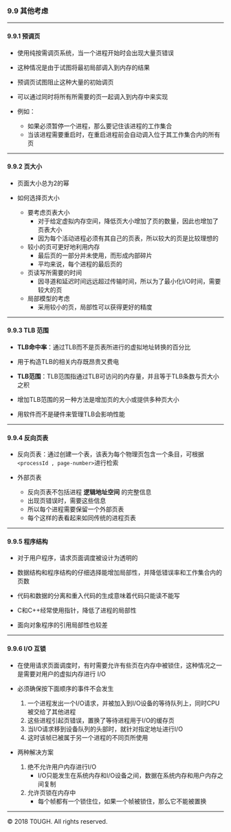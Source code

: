 ### 9.9 其他考虑
---
#### 9.9.1 预调页

- 使用纯按需调页系统，当一个进程开始时会出现大量页错误

- 这种情况是由于试图将最初局部调入到内存的结果

- 预调页试图阻止这种大量的初始调页

- 可以通过同时将所有所需要的页一起调入到内存中来实现

- 例如：
    - 如果必须暂停一个进程，那么要记住该进程的工作集合
    - 当该进程需要重启时，在重启进程前会自动调入位于其工作集合内的所有页

---
#### 9.9.2 页大小

- 页面大小总为2的幂

- 如何选择页大小
    - 要考虑页表大小
        - 对于给定虚拟内存空间，降低页大小增加了页的数量，因此也增加了页表大小
        - 因为每个活动进程必须有其自己的页表，所以较大的页是比较理想的
    - 较小的页可更好地利用内存
        - 最后页的一部分并未使用，而形成内部碎片
        - 平均来说，每个进程的最后页的
    - 页读写所需要的时间
        - 因寻道和延迟时间远远超过传输时间，所以为了最小化I/O时间，需要较大的页
    - 局部模型的考虑
        - 采用较小的页，局部性可以获得更好的精度
---
#### 9.9.3 TLB 范围

- **TLB命中率**：通过TLB而不是页表所进行的虚拟地址转换的百分比

- 用于构造TLB的相关内存既昂贵又费电

- **TLB范围**：TLB范围指通过TLB可访问的内存量，并且等于TLB条数与页大小之积

- 增加TLB范围的另一种方法是增加页的大小或提供多种页大小

- 用软件而不是硬件来管理TLB会影响性能
---
#### 9.9.4 反向页表

- 反向页表：通过创建一个表，该表为每个物理页包含一个条目，可根据`<processId , page-number>`进行检索

- 外部页表
    - 反向页表不包括进程 **逻辑地址空间** 的完整信息
    - 出现页错误时，需要这些信息
    - 所以每个进程需要保留一个外部页表
    - 每个这样的表看起来如同传统的进程页表
---
#### 9.9.5 程序结构

- 对于用户程序，请求页面调度被设计为透明的

- 数据结构和程序结构的仔细选择能增加局部性，并降低错误率和工作集合内的页数

- 代码和数据的分离和重入代码的生成意味着代码只能读不能写

- C和C++经常使用指针，降低了进程的局部性

- 面向对象程序的引用局部性也较差
---
#### 9.9.6 I/O 互锁

- 在使用请求页面调度时，有时需要允许有些页在内存中被锁住，这种情况之一是需要对用户的虚拟内存进行 I/O

- 必须确保按下面顺序的事件不会发生
    1. 一个进程发出一个I/O请求，并被加入到I/O设备的等待队列上，同时CPU被交给了其他进程
    2. 这些进程引起页错误，置换了等待进程用于I/O的缓存页
    3. 当I/O请求移到设备队列的头部时，就针对指定地址进行I/O
    4. 这时该帧已被属于另一个进程的不同页所使用

- 两种解决方案
    1. 绝不允许用户内存进行I/O
        - I/O只能发生在系统内存和I/O设备之间，数据在系统内存和用户内存之间复制
    2. 允许页锁在内存中
        - 每个帧都有一个锁住位，如果一个帧被锁住，那么它不能被置换
---
&copy; 2018 T0UGH. All rights reserved.